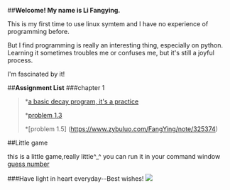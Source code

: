 ##**Welcome! My name is Li Fangying.**<p>
This is my first time to use linux symtem and I have no experience of programming before.<p>
But I find programming is really an interesting thing, especially on python. Learning it sometimes troubles me or confuses me, but it's still a joyful process. <p>
I'm fascinated by it!<p>

##**Assignment List**
###chapter 1
>*[a basic decay program, it's a practice](https://github.com/FangYingLi/computationalphysics_N2013301020027/blob/master/chapter1/nuclei2.py)<p>
>*[problem 1.3](https://www.zybuluo.com/FangYing/note/326104) <p>
>*[problem 1.5] (https://www.zybuluo.com/FangYing/note/325374)<p>

##Little game<p>
this is a little game,really little^_^ you can run it in your command window
[guess number](https://github.com/FangYingLi/computationalphysics_N2013301020027/blob/master/guess_number.py)

###Have light in heart everyday--Best wishes!
![](http://a1.qpic.cn/psb?/V13WTB3335ifOd/Xoie5xvk8l1tfzPTjU.7dAEcUFjuH7FohZ.BB9HDSCs!/b/dH0BAAAAAAAA&bo=XgIGAgAAAAAFB3w!&rf=viewer_4)
